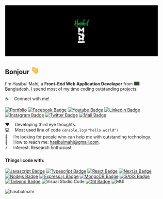 ![Github Banner](assets/GithubCover.jpg)

## Bonjour <img src="assets/hello.gif" width="28px" alt="hi">

I'm Hasibul Mahi, a <b>  Front-End Web Application Developer </b> from <img src="assets/bangladesh.png" width="18"/> Bangladesh. I spend most of my time coding outstanding projects.

:coffee: &emsp;Connect with me!

[![Portfolio](https://img.shields.io/badge/Portfolio-%23000000.svg?style=for-the-badge&logo=firefox&logoColor=#FF7139)](https://hasibul-mahi.vercel.app/) [![Facebook Badge](https://img.shields.io/badge/Facebook-1877F2?style=for-the-badge&logo=facebook&logoColor=white)](https://facebook.com/hasibulmahii) [![Youtube Badge](https://img.shields.io/badge/YouTube-FF0000?style=for-the-badge&logo=youtube&logoColor=white)](https://www.youtube.com/@hasibulmaxx) [![Linkedin Badge](https://img.shields.io/badge/LinkedIn-0077B5?style=for-the-badge&logo=linkedin&logoColor=white)](https://www.linkedin.com/in/hasibulmahi/) [![Instagram Badge](https://img.shields.io/badge/Instagram-E4405F?style=for-the-badge&logo=instagram&logoColor=white)](https://instagram.com/hasibulmahii) [![Twitter Badge](https://img.shields.io/badge/Twitter-1DA1F2?style=for-the-badge&logo=twitter&logoColor=white)](https://twitter.com/hasibulmahii) [![Mail Badge](https://img.shields.io/badge/Gmail-D14836?style=for-the-badge&logo=gmail&logoColor=white)](mailto:hasibulmahi@gmail.com) 

:hearts: &emsp;Developing third eye thoughts. <br/>
:computer: &emsp;Most used line of code `console.log("hello world")` <br/>
🤔 &emsp;I’m looking for people who can help me with outstanding technology.<br/>
:e-mail: &emsp;How to reach me: hasibulmahi@gmail.com.<br/>
⚡ &emsp;Interest: Research Enthusiast

#### Things I code with:

[![Javascript Badge](https://img.shields.io/badge/-Javascript-F0DB4F?style=for-the-badge&labelColor=black&logo=javascript&logoColor=F0DB4F)](#) [![Typescript Badge](https://img.shields.io/badge/-Typescript-007acc?style=for-the-badge&labelColor=black&logo=typescript&logoColor=007acc)](#) [![React Badge](https://img.shields.io/badge/-React-61DBFB?style=for-the-badge&labelColor=black&logo=react&logoColor=61DBFB)](#) [![Next.js Badge](https://img.shields.io/badge/next.js-000000?style=for-the-badge&logo=nextdotjs&logoColor=white)](#) [![Nodejs Badge](https://img.shields.io/badge/-Nodejs-3C873A?style=for-the-badge&labelColor=black&logo=node.js&logoColor=3C873A)](#) [![Express.js Badge](https://img.shields.io/badge/Express.js-000000?style=for-the-badge&logo=express&logoColor=white)](#) [![MongoDB Badge](https://img.shields.io/badge/MongoDB-4EA94B?style=for-the-badge&logo=mongodb&logoColor=white)](#) [![SASS Badge](https://img.shields.io/badge/Sass-CC6699?style=for-the-badge&logo=sass&logoColor=white)](#) [![Tailwind Badge](https://img.shields.io/badge/Tailwind%20CSS-092749?style=for-the-badge&logo=tailwindcss&logoColor=06B6D4&labelColor=000000)](#) ![Visual Studio Code](https://img.shields.io/badge/Visual%20Studio%20Code-0078d7.svg?style=for-the-badge&logo=visual-studio-code&logoColor=white) [![Git Badge](https://img.shields.io/badge/Git-F05032?style=for-the-badge&logo=git&logoColor=white)](#) ![MUI](https://img.shields.io/badge/MUI-%230081CB.svg?style=for-the-badge&logo=mui&logoColor=white)

<p><img align="center" src="https://github-readme-streak-stats.herokuapp.com/?user=hasibulmahi&" alt="hasibulmahi" /></p>
